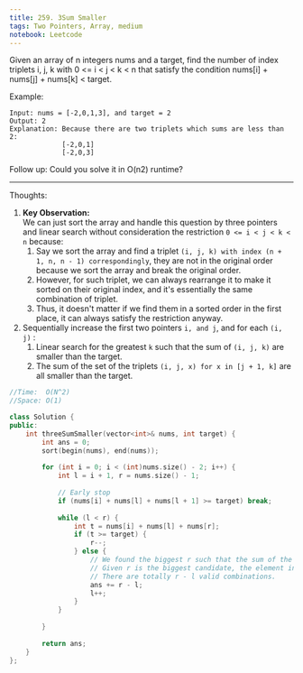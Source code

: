 ```yaml
---
title: 259. 3Sum Smaller
tags: Two Pointers, Array, medium
notebook: Leetcode
---
```


Given an array of n integers nums and a target, find the number of index triplets i, j, k with 0 <= i < j < k < n that satisfy the condition nums[i] + nums[j] + nums[k] < target.

Example:
```
Input: nums = [-2,0,1,3], and target = 2
Output: 2 
Explanation: Because there are two triplets which sums are less than 2:
             [-2,0,1]
             [-2,0,3]
 ```            
Follow up: Could you solve it in O(n2) runtime?

----------
Thoughts:

1. **Key Observation:** \
We can just sort the array and handle this question by three pointers and linear search without consideration the restriction `0 <= i < j < k < n` because:
    1. Say we sort the array and find a triplet `(i, j, k) with index (n + 1, n, n - 1) correspondingly`, they are not in the original order because we sort the array and break the original order.
    2. However, for such triplet, we can always rearrange it to make it sorted on their original index, and it's essentially the same combination of triplet.
    3. Thus, it doesn't matter if we find them in a sorted order in the first place, it can always satisfy the restriction anyway.
2. Sequentially increase the first two pointers `i, and j`, and for each `(i, j)` :
    1. Linear search for the greatest `k` such that the sum of `(i, j, k)` are smaller than the target.
    2. The sum of the set of the triplets `(i, j, x) for x in [j + 1, k]` are all smaller than the target.

```c++
//Time:  O(N^2)
//Space: O(1)

class Solution {
public:
    int threeSumSmaller(vector<int>& nums, int target) {
        int ans = 0;
        sort(begin(nums), end(nums));
        
        for (int i = 0; i < (int)nums.size() - 2; i++) {
            int l = i + 1, r = nums.size() - 1;
            
            // Early stop
            if (nums[i] + nums[l] + nums[l + 1] >= target) break;
            
            while (l < r) {
                int t = nums[i] + nums[l] + nums[r];
                if (t >= target) {
                    r--;
                } else {
                    // We found the biggest r such that the sum of the triplet of element (i, l, r) are smaller than the target.
                    // Given r is the biggest candidate, the element in the interval [l + 1, r] are all smaller than r and thus can be picked as the third element to from the triplet with (i, j).
                    // There are totally r - l valid combinations.
                    ans += r - l;
                    l++;
                }
            }
            
        }
        
        return ans;
    }
};
```